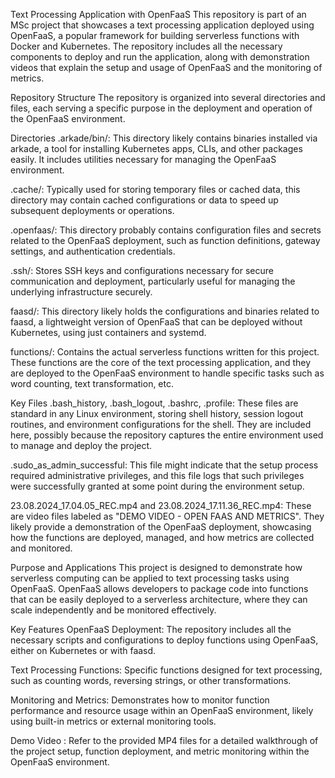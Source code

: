 Text Processing Application with OpenFaaS
This repository is part of an MSc project that showcases a text processing application deployed using OpenFaaS, a popular framework for building serverless functions with Docker and Kubernetes. The repository includes all the necessary components to deploy and run the application, along with demonstration videos that explain the setup and usage of OpenFaaS and the monitoring of metrics.

Repository Structure
The repository is organized into several directories and files, each serving a specific purpose in the deployment and operation of the OpenFaaS environment.

Directories
.arkade/bin/: This directory likely contains binaries installed via arkade, a tool for installing Kubernetes apps, CLIs, and other packages easily. It includes utilities necessary for managing the OpenFaaS environment.

.cache/: Typically used for storing temporary files or cached data, this directory may contain cached configurations or data to speed up subsequent deployments or operations.

.openfaas/: This directory probably contains configuration files and secrets related to the OpenFaaS deployment, such as function definitions, gateway settings, and authentication credentials.

.ssh/: Stores SSH keys and configurations necessary for secure communication and deployment, particularly useful for managing the underlying infrastructure securely.

faasd/: This directory likely holds the configurations and binaries related to faasd, a lightweight version of OpenFaaS that can be deployed without Kubernetes, using just containers and systemd.

functions/: Contains the actual serverless functions written for this project. These functions are the core of the text processing application, and they are deployed to the OpenFaaS environment to handle specific tasks such as word counting, text transformation, etc.

Key Files
.bash_history, .bash_logout, .bashrc, .profile: These files are standard in any Linux environment, storing shell history, session logout routines, and environment configurations for the shell. They are included here, possibly because the repository captures the entire environment used to manage and deploy the project.

.sudo_as_admin_successful: This file might indicate that the setup process required administrative privileges, and this file logs that such privileges were successfully granted at some point during the environment setup.

23.08.2024_17.04.05_REC.mp4 and 23.08.2024_17.11.36_REC.mp4: These are video files labeled as "DEMO VIDEO - OPEN FAAS AND METRICS". They likely provide a demonstration of the OpenFaaS deployment, showcasing how the functions are deployed, managed, and how metrics are collected and monitored.

Purpose and Applications
This project is designed to demonstrate how serverless computing can be applied to text processing tasks using OpenFaaS. OpenFaaS allows developers to package code into functions that can be easily deployed to a serverless architecture, where they can scale independently and be monitored effectively.

Key Features
OpenFaaS Deployment: The repository includes all the necessary scripts and configurations to deploy functions using OpenFaaS, either on Kubernetes or with faasd.

Text Processing Functions: Specific functions designed for text processing, such as counting words, reversing strings, or other transformations.

Monitoring and Metrics: Demonstrates how to monitor function performance and resource usage within an OpenFaaS environment, likely using built-in metrics or external monitoring tools.


Demo Video : Refer to the provided MP4 files for a detailed walkthrough of the project setup, function deployment, and metric monitoring within the OpenFaaS environment.
